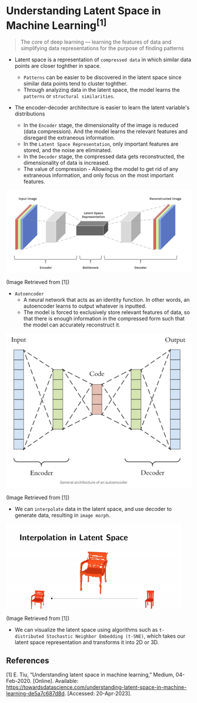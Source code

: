 # Understanding Latent Space in Machine Learning<sup>[1]</sup>

> The core of deep learning — learning the features of data and simplifying data representations for the purpose of finding patterns


- Latent space is a representation of `compressed data` in which similar data points are closer toghther in space.
    - `Patterns` can be easier to be discovered in the latent space since similar data points tend to cluster toghther.
    - Through analyzing data in the latent space, the model learns the `patterns` or `structural similarities`.

- The encoder-decoder architecture is easier to learn the latent variable's distributions
    - In the `Encoder` stage, the dimensionality of the image is reduced (data compression). And the model learns the relevant features and disregard the extraneous information.
    - In the `Latent Space Representation`, only important features are stored, and the noise are eliminated.
    - In the `Decoder` stage, the compressed data gets reconstructed, the dimensionality of data is increased.
    - The value of compression - Allowing the model to get rid of any extraneous information, and only focus on the most important features.

![encoder_decoder](./img/encoder_decoder.png)

(Image Retrieved from [1])

- `Autoencoder`
    - A neural network that acts as an identity function. In other words, an autoencoder learns to output whatever is inputted.
    - The model is forced to exclusively store relevant features of data, so that there is enough information in the compressed form such that the model can accurately reconstruct it.

![encoder_decoder](./img/autoencoder.png)

(Image Retrieved from [1])

- We can `interpolate` data in the latent space, and use decoder to generate data, resulting in `image morph`.

![interpolation_in_latent_space](./img/interpolation_in_latent_space.gif)

(Image Retrieved from [1])

- We can visualize the latent space using algorithms such as `t-distributed Stochastic Neighbor Embedding (t-SNE)`, which takes our latent space representation and transforms it into 2D or 3D.


## References
[1] E. Tiu, “Understanding latent space in machine learning,” Medium, 04-Feb-2020. [Online]. Available: https://towardsdatascience.com/understanding-latent-space-in-machine-learning-de5a7c687d8d. [Accessed: 20-Apr-2023].  
 
